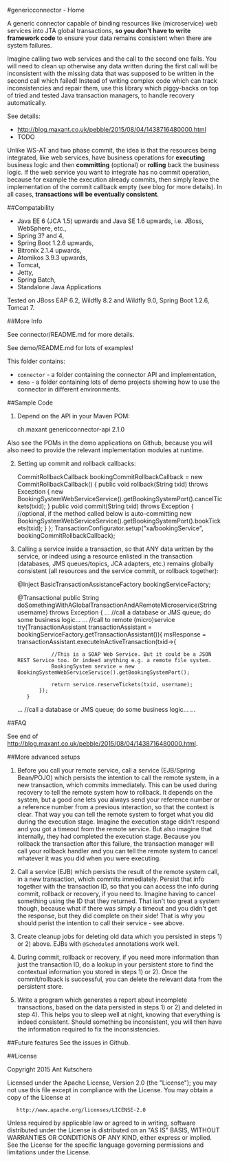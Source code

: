 #genericconnector - Home

A generic connector capable of binding resources like (microservice) web services into JTA global transactions, **so you don't have to write framework code** to ensure your
data remains consistent when there are system failures.

Imagine calling two web services and the call to the second one fails. You will need to clean up otherwise any data written during the first call will be inconsistent with the missing data that was supposed to be written in the second call which failed!  Instead of writing complex code which can track inconsistencies and repair them, use this library which piggy-backs on top of tried and tested Java transaction managers, to handle recovery automatically.

See details:

- http://blog.maxant.co.uk/pebble/2015/08/04/1438716480000.html
- TODO

Unlike WS-AT and two phase commit, the idea is that the resources being integrated, like web services, have business operations for **executing** business logic and then **committing** (optional) or **rolling** back the business logic.  If the web service you want to integrate has no commit operation, because for example the execution already commits, then simply leave the implementation of the commit callback empty (see blog for more details).  In all cases, **transactions will be eventually consistent**.

##Compatability

- Java EE 6 (JCA 1.5) upwards and Java SE 1.6 upwards, i.e. JBoss, WebSphere, etc.,
- Spring 3? and 4,
- Spring Boot 1.2.6 upwards,
- Bitronix 2.1.4 upwards,
- Atomikos 3.9.3 upwards,
- Tomcat,
- Jetty,
- Spring Batch,
- Standalone Java Applications

Tested on JBoss EAP 6.2, Wildfly 8.2 and Wildfly 9.0, Spring Boot 1.2.6, Tomcat 7.

##More Info

See connector/README.md for more details.

See demo/README.md for lots of examples!

This folder contains:

- `connector` - a folder containing the connector API and implementation,
- `demo` - a folder containing lots of demo projects showing how to use the connector in different environments.

##Sample Code

1) Depend on the API in your Maven POM:

      <dependency>
          <groupId>ch.maxant</groupId>
          <artifactId>genericconnector-api</artifactId>
          <version>2.1.0</version>
      </dependency>

Also see the POMs in the demo applications on Github, because you will also need to provide the relevant implementation modules at runtime.

2) Setting up commit and rollback callbacks:

      CommitRollbackCallback bookingCommitRollbackCallback = new CommitRollbackCallback() {
          public void rollback(String txid) throws Exception {
              new BookingSystemWebServiceService().getBookingSystemPort().cancelTickets(txid);
          }
          public void commit(String txid) throws Exception {
              //optional, if the method called below is auto-committing
              new BookingSystemWebServiceService().getBookingSystemPort().bookTickets(txid);
          }
      };
      TransactionConfigurator.setup("xa/bookingService", bookingCommitRollbackCallback);

3) Calling a service inside a transaction, so that ANY data written by the service, or indeed using a resource enlisted in the transaction (databases, JMS queues/topics, JCA adapters, etc.) remains globally consistent (all resources and the service commit, or rollback together):

      @Inject BasicTransactionAssistanceFactory bookingServiceFactory;

      @Transactional
      public String doSomethingWithAGlobalTransactionAndARemoteMicroservice(String username) throws Exception {
      ...
          //call a database or JMS queue; do some business logic...
      ...
          //call to remote (micro)service
          try(TransactionAssistant transactionAssistant = bookingServiceFactory.getTransactionAssistant()){
              msResponse = transactionAssistant.executeInActiveTransaction(txid->{

                  //This is a SOAP Web Service. But it could be a JSON REST Service too. Or indeed anything e.g. a remote file system.
                  BookingSystem service = new BookingSystemWebServiceService().getBookingSystemPort();

                  return service.reserveTickets(txid, username);
              });
          }
      ...
          //call a database or JMS queue; do some business logic...
      ...

##FAQ

See end of http://blog.maxant.co.uk/pebble/2015/08/04/1438716480000.html.

##More advanced setups

1) Before you call your remote service, call a service (EJB/Spring Bean/POJO) which persists the intention to call the remote system, in a new transaction, which commits immediately. This can be used during recovery to tell the remote system how to rollback. It depends on the system, but a good one lets you always send your reference number or a reference number from a previous interaction, so that the context is clear. That way you can tell the remote system to forget what you did during the execution stage. Imagine the execution stage didn't respond and you got a timeout from the remote service. But also imagine that internally, they had completed the execution stage. Because you rollback the transaction after this failure, the transaction manager will call your rollback handler and you can tell the remote system to cancel whatever it was you did when you were executing.

2) Call a service (EJB) which persists the result of the remote system call, in a new transaction, which commits immediately. Persist that info together with the transaction ID, so that you can access the info during commit, rollback or recovery, if you need to. Imagine having to cancel something using the ID that they returned.  That isn't too great a system though, because what if there was simply a timeout and you didn't get the response, but they did complete on their side!  That is why you should perist the intention to call their service - see above.

3) Create cleanup jobs for deleting old data which you persisted in steps 1) or 2) above. EJBs with `@Scheduled` annotations work well.

4) During commit, rollback or recovery, if you need more information than just the transaction ID, do a lookup in your persistent store to find the contextual information you stored in steps 1) or 2).  Once the commit/rollback is successful, you can delete the relevant data from the persistent store.

5) Write a program which generates a report about incomplete transactions, based on the data persisted in steps 1) or 2) and deleted in step 4).  This helps you to sleep well at night, knowing that everything is indeed consistent. Should something be inconsistent, you will then have the information required to fix the inconsistencies.

##Future features
See the issues in Github.

##License

 Copyright 2015 Ant Kutschera

   Licensed under the Apache License, Version 2.0 (the "License");
   you may not use this file except in compliance with the License.
   You may obtain a copy of the License at

       http://www.apache.org/licenses/LICENSE-2.0

   Unless required by applicable law or agreed to in writing, software
   distributed under the License is distributed on an "AS IS" BASIS,
   WITHOUT WARRANTIES OR CONDITIONS OF ANY KIND, either express or implied.
   See the License for the specific language governing permissions and
   limitations under the License.

